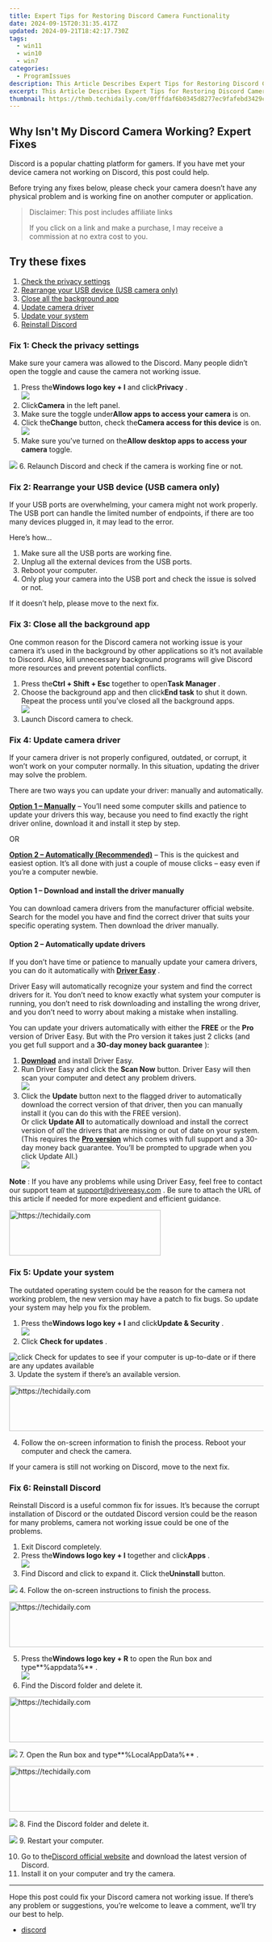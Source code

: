 ```yaml
---
title: Expert Tips for Restoring Discord Camera Functionality
date: 2024-09-15T20:31:35.417Z
updated: 2024-09-21T18:42:17.730Z
tags:
  - win11
  - win10
  - win7
categories:
  - ProgramIssues
description: This Article Describes Expert Tips for Restoring Discord Camera Functionality
excerpt: This Article Describes Expert Tips for Restoring Discord Camera Functionality
thumbnail: https://thmb.techidaily.com/0fffdaf6b0345d8277ec9fafebd3429c28f703cd8774f81e39bb2cfd9b5790b4.jpg
---
```


## Why Isn't My Discord Camera Working? Expert Fixes

Discord is a popular chatting platform for gamers. If you have met your device camera not working on Discord, this post could help.

 Before trying any fixes below, please check your camera doesn’t have any physical problem and is working fine on another computer or application.

>  Disclaimer: This post includes affiliate links
>
>  If you click on a link and make a purchase, I may receive a commission at no extra cost to you.
>

## Try these fixes

1. [Check the privacy settings](https://tools.techidaily.com/drivereasy/download/)
2. [Rearrange your USB device (USB camera only)](https://www.drivereasy.com/knowledge/solved-discord-camera-not-working/#fix2)
3. [Close all the background app](https://tools.techidaily.com/drivereasy/download/)
4. [Update camera driver](https://tools.techidaily.com/drivereasy/download/)
5. [Update your system](https://tools.techidaily.com/drivereasy/download/)
6. [Reinstall Discord](https://tools.techidaily.com/drivereasy/download/)

### Fix 1: Check the privacy settings

 Make sure your camera was allowed to the Discord. Many people didn’t open the toggle and cause the camera not working issue.

1. Press the**Windows logo key + I** and click**Privacy** .  
![](https://images.drivereasy.com/wp-content/uploads/2021/01/2021-01-05_9-57-31.jpg)
2. Click**Camera** in the left panel.
3. Make sure the toggle under**Allow apps to access your camera** is on.
4. Click the**Change** button, check the**Camera access for this device** is on.  
![](https://images.drivereasy.com/wp-content/uploads/2021/01/2021-01-05_10-02-43.jpg)
5. Make sure you’ve turned on the**Allow desktop apps to access your camera** toggle.  

![](https://images.drivereasy.com/wp-content/uploads/2021/01/2021-01-05_10-16-38.jpg)
6. Relaunch Discord and check if the camera is working fine or not.

### Fix 2: Rearrange your USB device (USB camera only)

 If your USB ports are overwhelming, your camera might not work properly. The USB port can handle the limited number of endpoints, if there are too many devices plugged in, it may lead to the error.

Here’s how…

1. Make sure all the USB ports are working fine.
2. Unplug all the external devices from the USB ports.
3. Reboot your computer.
4. Only plug your camera into the USB port and check the issue is solved or not.

If it doesn’t help, please move to the next fix.

### Fix 3: Close all the background app

 One common reason for the Discord camera not working issue is your camera it’s used in the background by other applications so it’s not available to Discord. Also, kill unnecessary background programs will give Discord more resources and prevent potential conflicts.

1. Press the**Ctrl + Shift + Esc** together to open**Task Manager** .
2. Choose the background app and then click**End task** to shut it down. Repeat the process until you’ve closed all the background apps.  
![](https://images.drivereasy.com/wp-content/uploads/2021/01/2021-01-05_10-26-59.jpg)
3. Launch Discord camera to check.

### Fix 4: Update camera driver

 If your camera driver is not properly configured, outdated, or corrupt, it won’t work on your computer normally. In this situation, updating the driver may solve the problem.

 There are two ways you can update your driver: manually and automatically.

**[Option 1 – Manually](https://tools.techidaily.com/drivereasy/download/)**  – You’ll need some computer skills and patience to update your drivers this way, because you need to find exactly the right driver online, download it and install it step by step.

OR

**[Option 2 – Automatically (Recommended)](https://www.drivereasy.com/knowledge/solved-discord-camera-not-working/#op2)**  – This is the quickest and easiest option. It’s all done with just a couple of mouse clicks – easy even if you’re a computer newbie.

#### **Option 1 –** **Download and install the driver manually**

 You can download camera drivers from the manufacturer official website. Search for the model you have and find the correct driver that suits your specific operating system. Then download the driver manually.

#### **Option 2 – Automatically update drivers**

 If you don’t have time or patience to manually update your camera drivers, you can do it automatically with **[Driver Easy](https://tools.techidaily.com/drivereasy/download/)**  .

 Driver Easy will automatically recognize your system and find the correct drivers for it. You don’t need to know exactly what system your computer is running, you don’t need to risk downloading and installing the wrong driver, and you don’t need to worry about making a mistake when installing.

 You can update your drivers automatically with either the **FREE** or the **Pro** version of Driver Easy. But with the Pro version it takes just 2 clicks (and you get full support and a **30-day money back guarantee** ):

1. **[Download](https://tools.techidaily.com/drivereasy/download/)**  and install Driver Easy.
2. Run Driver Easy and click the **Scan Now** button. Driver Easy will then scan your computer and detect any problem drivers.  
![](https://images.drivereasy.com/wp-content/uploads/2019/08/NVIDIA-18.jpg)
3. Click the **Update**  button next to the flagged driver to automatically download the correct version of that driver, then you can manually install it (you can do this with the FREE version).  
 Or click **Update All** to automatically download and install the correct version of _all_ the drivers that are missing or out of date on your system. (This requires the **[Pro version](https://tools.techidaily.com/drivereasy/download/)**  which comes with full support and a 30-day money back guarantee. You’ll be prompted to upgrade when you click Update All.)  
![](https://images.drivereasy.com/wp-content/uploads/2019/08/NVIDIA-Geoforce.jpg)

**Note** : If you have any problems while using Driver Easy, feel free to contact our support team at [support@drivereasy.com](https://tools.techidaily.com/drivereasy/download/) .
 Be sure to attach the URL of this article if needed for more expedient and efficient guidance.

<!-- affiliate ads begin -->
<a href="https://aligracehair.sjv.io/c/5597632/1918698/19272" target="_top" id="1918698">
  <img src="//a.impactradius-go.com/display-ad/19272-1918698" border="0" alt="https://techidaily.com" width="300" height="90"/>
</a>
<img height="0" width="0" src="https://aligracehair.sjv.io/i/5597632/1918698/19272" style="position:absolute;visibility:hidden;" border="0" />
<!-- affiliate ads end -->

### Fix 5: Update your system

 The outdated operating system could be the reason for the camera not working problem, the new version may have a patch to fix bugs. So update your system may help you fix the problem.

1. Press the**Windows logo key + I** and click**Update & Security** .  
![](https://images.drivereasy.com/wp-content/uploads/2020/10/update-security-1.jpg)
2. Click **Check for updates** .  

![click Check for updates to see if your computer is up-to-date or if there are any updates available](https://images.drivereasy.com/wp-content/uploads/2020/10/click-check-for-updates-check-for-Windows-Updates.jpg)
3. Update the system if there’s an available version.

<!-- affiliate ads begin -->
<a href="https://ephamedtechinc.pxf.io/c/5597632/2136617/26400" target="_top" id="2136617">
  <img src="//a.impactradius-go.com/display-ad/26400-2136617" border="0" alt="https://techidaily.com" width="728" height="90"/>
</a>
<img height="0" width="0" src="https://ephamedtechinc.pxf.io/i/5597632/2136617/26400" style="position:absolute;visibility:hidden;" border="0" />
<!-- affiliate ads end -->

4. Follow the on-screen information to finish the process. Reboot your computer and check the camera.

If your camera is still not working on Discord, move to the next fix.

### Fix 6: Reinstall Discord

 Reinstall Discord is a useful common fix for issues. It’s because the corrupt installation of Discord or the outdated Discord version could be the reason for many problems, camera not working issue could be one of the problems.

1. Exit Discord completely.
2. Press the**Windows logo key + I** together and click**Apps** .  
![](https://images.drivereasy.com/wp-content/uploads/2019/09/app2.jpg)
3. Find Discord and click to expand it. Click the**Uninstall** button.  

![](https://images.drivereasy.com/wp-content/uploads/2021/01/2021-01-05_10-40-47.jpg)
4. Follow the on-screen instructions to finish the process.

<!-- affiliate ads begin -->
<a href="https://appsumo.8odi.net/c/5597632/2144283/7443" target="_top" id="2144283">
  <img src="//a.impactradius-go.com/display-ad/7443-2144283" border="0" alt="https://techidaily.com" width="600" height="90"/>
</a>
<img height="0" width="0" src="https://appsumo.8odi.net/i/5597632/2144283/7443" style="position:absolute;visibility:hidden;" border="0" />
<!-- affiliate ads end -->

5. Press the**Windows logo key + R** to open the Run box and type**%appdata%** .  
![](https://images.drivereasy.com/wp-content/uploads/2021/01/2021-01-05_10-42-04.jpg)
6. Find the Discord folder and delete it.  

<!-- affiliate ads begin -->
<a href="https://appsumo.8odi.net/c/5597632/2075475/7443" target="_top" id="2075475">
  <img src="//a.impactradius-go.com/display-ad/7443-2075475" border="0" alt="https://techidaily.com" width="728" height="90"/>
</a>
<img height="0" width="0" src="https://appsumo.8odi.net/i/5597632/2075475/7443" style="position:absolute;visibility:hidden;" border="0" />
<!-- affiliate ads end -->

![](https://images.drivereasy.com/wp-content/uploads/2021/01/2021-01-05_10-44-01.jpg)
7. Open the Run box and type**%LocalAppData%** .  

<!-- affiliate ads begin -->
<a href="https://aligracehair.sjv.io/c/5597632/1934188/19272" target="_top" id="1934188">
  <img src="//a.impactradius-go.com/display-ad/19272-1934188" border="0" alt="https://techidaily.com" width="728" height="90"/>
</a>
<img height="0" width="0" src="https://aligracehair.sjv.io/i/5597632/1934188/19272" style="position:absolute;visibility:hidden;" border="0" />
<!-- affiliate ads end -->

![](https://images.drivereasy.com/wp-content/uploads/2021/01/2021-01-05_10-44-33.jpg)
8. Find the Discord folder and delete it.  

![](https://images.drivereasy.com/wp-content/uploads/2021/01/2021-01-05_10-45-16.jpg)
9. Restart your computer.

10. Go to the[Discord official website](https://discord.com/) and download the latest version of Discord.
11. Install it on your computer and try the camera.

---

 Hope this post could fix your Discord camera not working issue. If there’s any problem or suggestions, you’re welcome to leave a comment, we’ll try our best to help.

* [discord](https://tools.techidaily.com/drivereasy/download/)

<ins class="adsbygoogle"
     style="display:block"
     data-ad-format="autorelaxed"
     data-ad-client="ca-pub-7571918770474297"
     data-ad-slot="1223367746"></ins>

<ins class="adsbygoogle"
     style="display:block"
     data-ad-client="ca-pub-7571918770474297"
     data-ad-slot="8358498916"
     data-ad-format="auto"
     data-full-width-responsive="true"></ins>



